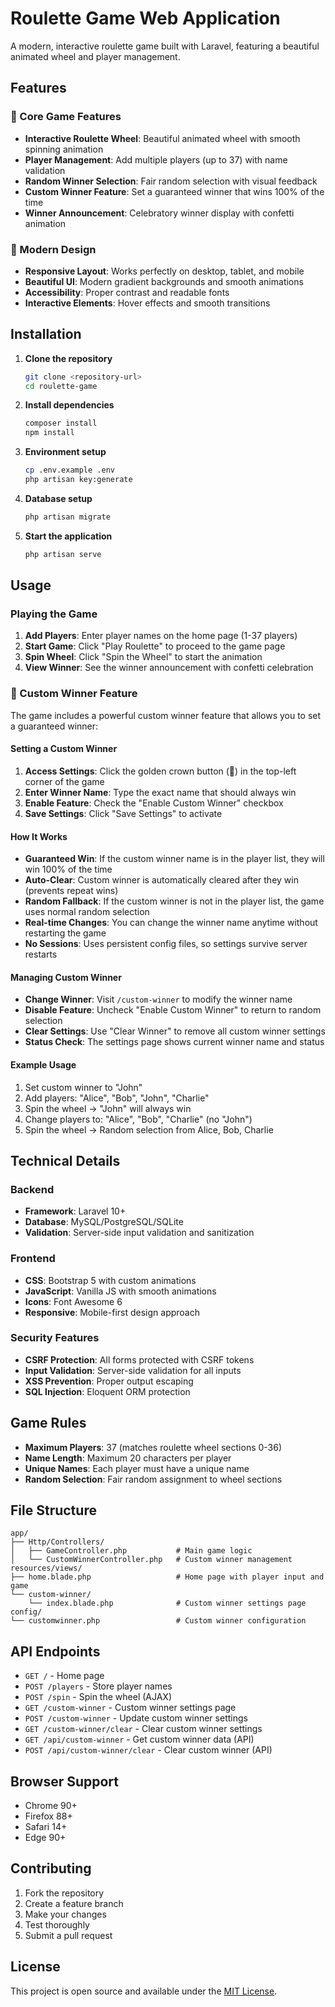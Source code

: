 # Roulette Game Web Application

A modern, interactive roulette game built with Laravel, featuring a beautiful animated wheel and player management.

## Features

### 🎯 Core Game Features
- **Interactive Roulette Wheel**: Beautiful animated wheel with smooth spinning animation
- **Player Management**: Add multiple players (up to 37) with name validation
- **Random Winner Selection**: Fair random selection with visual feedback
- **Custom Winner Feature**: Set a guaranteed winner that wins 100% of the time
- **Winner Announcement**: Celebratory winner display with confetti animation

### 📱 Modern Design
- **Responsive Layout**: Works perfectly on desktop, tablet, and mobile
- **Beautiful UI**: Modern gradient backgrounds and smooth animations
- **Accessibility**: Proper contrast and readable fonts
- **Interactive Elements**: Hover effects and smooth transitions

## Installation

1. **Clone the repository**
   ```bash
   git clone <repository-url>
   cd roulette-game
   ```

2. **Install dependencies**
   ```bash
   composer install
   npm install
   ```

3. **Environment setup**
   ```bash
   cp .env.example .env
   php artisan key:generate
   ```

4. **Database setup**
   ```bash
   php artisan migrate
   ```

5. **Start the application**
   ```bash
   php artisan serve
   ```

## Usage

### Playing the Game

1. **Add Players**: Enter player names on the home page (1-37 players)
2. **Start Game**: Click "Play Roulette" to proceed to the game page
3. **Spin Wheel**: Click "Spin the Wheel" to start the animation
4. **View Winner**: See the winner announcement with confetti celebration

### 🎯 Custom Winner Feature

The game includes a powerful custom winner feature that allows you to set a guaranteed winner:

#### **Setting a Custom Winner**

1. **Access Settings**: Click the golden crown button (👑) in the top-left corner of the game
2. **Enter Winner Name**: Type the exact name that should always win
3. **Enable Feature**: Check the "Enable Custom Winner" checkbox
4. **Save Settings**: Click "Save Settings" to activate

#### **How It Works**

- **Guaranteed Win**: If the custom winner name is in the player list, they will win 100% of the time
- **Auto-Clear**: Custom winner is automatically cleared after they win (prevents repeat wins)
- **Random Fallback**: If the custom winner is not in the player list, the game uses normal random selection
- **Real-time Changes**: You can change the winner name anytime without restarting the game
- **No Sessions**: Uses persistent config files, so settings survive server restarts

#### **Managing Custom Winner**

- **Change Winner**: Visit `/custom-winner` to modify the winner name
- **Disable Feature**: Uncheck "Enable Custom Winner" to return to random selection
- **Clear Settings**: Use "Clear Winner" to remove all custom winner settings
- **Status Check**: The settings page shows current winner name and status

#### **Example Usage**

1. Set custom winner to "John"
2. Add players: "Alice", "Bob", "John", "Charlie"
3. Spin the wheel → "John" will always win
4. Change players to: "Alice", "Bob", "Charlie" (no "John")
5. Spin the wheel → Random selection from Alice, Bob, Charlie


## Technical Details

### Backend
- **Framework**: Laravel 10+
- **Database**: MySQL/PostgreSQL/SQLite
- **Validation**: Server-side input validation and sanitization

### Frontend
- **CSS**: Bootstrap 5 with custom animations
- **JavaScript**: Vanilla JS with smooth animations
- **Icons**: Font Awesome 6
- **Responsive**: Mobile-first design approach

### Security Features
- **CSRF Protection**: All forms protected with CSRF tokens
- **Input Validation**: Server-side validation for all inputs
- **XSS Prevention**: Proper output escaping
- **SQL Injection**: Eloquent ORM protection

## Game Rules

- **Maximum Players**: 37 (matches roulette wheel sections 0-36)
- **Name Length**: Maximum 20 characters per player
- **Unique Names**: Each player must have a unique name
- **Random Selection**: Fair random assignment to wheel sections

## File Structure

```
app/
├── Http/Controllers/
│   ├── GameController.php           # Main game logic
│   └── CustomWinnerController.php   # Custom winner management
resources/views/
├── home.blade.php                   # Home page with player input and game
└── custom-winner/
    └── index.blade.php              # Custom winner settings page
config/
└── customwinner.php                 # Custom winner configuration
```

## API Endpoints

- `GET /` - Home page
- `POST /players` - Store player names
- `POST /spin` - Spin the wheel (AJAX)
- `GET /custom-winner` - Custom winner settings page
- `POST /custom-winner` - Update custom winner settings
- `GET /custom-winner/clear` - Clear custom winner settings
- `GET /api/custom-winner` - Get custom winner data (API)
- `POST /api/custom-winner/clear` - Clear custom winner (API)

## Browser Support

- Chrome 90+
- Firefox 88+
- Safari 14+
- Edge 90+

## Contributing

1. Fork the repository
2. Create a feature branch
3. Make your changes
4. Test thoroughly
5. Submit a pull request

## License

This project is open source and available under the [MIT License](LICENSE).